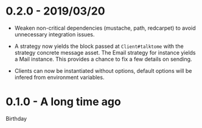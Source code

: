 # 0.2.0 - 2019/03/20

* Weaken non-critical dependencies (mustache, path, redcarpet) to avoid unnecessary
  integration issues.

* A strategy now yields the block passed at `Client#talktome` with the strategy
  concrete message asset. The Email strategy for instance yields a Mail instance.
  This provides a chance to fix a few details on sending.

* Clients can now be instantiated without options, default options will be
  infered from environment variables.

# 0.1.0 - A long time ago

Birthday
